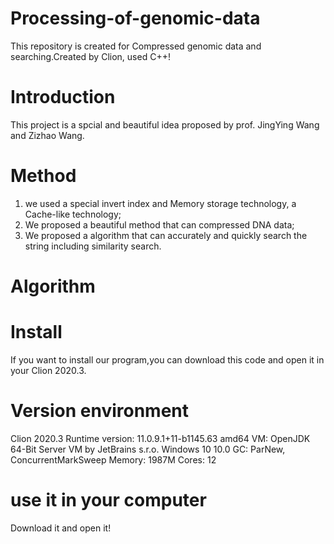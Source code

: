 # Processing-of-genomic-data
  This repository is created  for Compressed genomic data and searching.Created by Clion, used C++!
# Introduction
  This project is a spcial and beautiful idea proposed by prof. JingYing Wang and Zizhao Wang. 
# Method
  1. we used a special invert index and Memory storage technology, a Cache-like technology;
  2. We proposed a beautiful method that can compressed DNA data;
  3. We proposed a algorithm that can accurately and quickly search the string including similarity search.
# Algorithm
# Install
  If you want to install our program,you can download this code and open it in your Clion 2020.3.
# Version environment
  Clion 2020.3
  Runtime version: 11.0.9.1+11-b1145.63 amd64
  VM: OpenJDK 64-Bit Server VM by JetBrains s.r.o.
  Windows 10 10.0
  GC: ParNew, ConcurrentMarkSweep
  Memory: 1987M
  Cores: 12
# use it in your computer
  Download it and open it!
  
